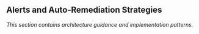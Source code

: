 ## Alerts and Auto-Remediation Strategies

_This section contains architecture guidance and implementation patterns._
